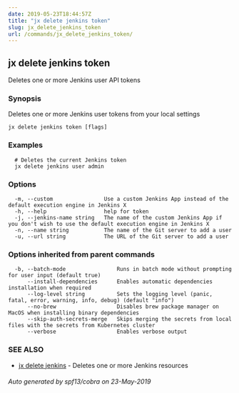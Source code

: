 ```yaml
---
date: 2019-05-23T18:44:57Z
title: "jx delete jenkins token"
slug: jx_delete_jenkins_token
url: /commands/jx_delete_jenkins_token/
---
```

## jx delete jenkins token

Deletes one or more Jenkins user API tokens

### Synopsis

Deletes one or more Jenkins user tokens from your local settings

```
jx delete jenkins token [flags]
```

### Examples

```
  # Deletes the current Jenkins token
  jx delete jenkins user admin
```

### Options

```
  -m, --custom                Use a custom Jenkins App instead of the default execution engine in Jenkins X
  -h, --help                  help for token
  -j, --jenkins-name string   The name of the custom Jenkins App if you don't wish to use the default execution engine in Jenkins X
  -n, --name string           The name of the Git server to add a user
  -u, --url string            The URL of the Git server to add a user
```

### Options inherited from parent commands

```
  -b, --batch-mode                Runs in batch mode without prompting for user input (default true)
      --install-dependencies      Enables automatic dependencies installation when required
      --log-level string          Sets the logging level (panic, fatal, error, warning, info, debug) (default "info")
      --no-brew                   Disables brew package manager on MacOS when installing binary dependencies
      --skip-auth-secrets-merge   Skips merging the secrets from local files with the secrets from Kubernetes cluster
      --verbose                   Enables verbose output
```

### SEE ALSO

* [jx delete jenkins](/commands/jx_delete_jenkins/)	 - Deletes one or more Jenkins resources

###### Auto generated by spf13/cobra on 23-May-2019
